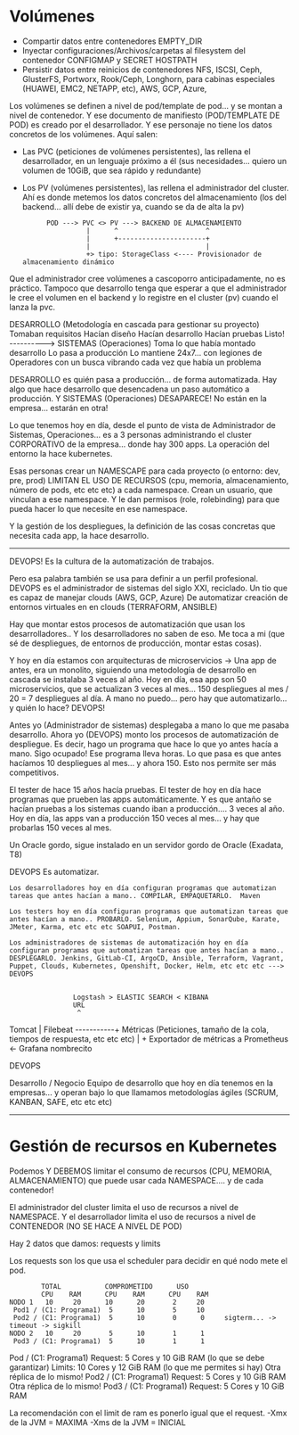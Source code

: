 

# Volúmenes

- Compartir datos entre contenedores                                        EMPTY_DIR
- Inyectar configuraciones/Archivos/carpetas al filesystem del contenedor   CONFIGMAP y SECRET
                                                                            HOSTPATH
- Persistir datos entre reinicios de contenedores                           NFS, ISCSI, Ceph,
                                                                            GlusterFS, Portworx, Rook/Ceph, Longhorn, para cabinas especiales (HUAWEI, EMC2, NETAPP, etc), AWS, GCP, Azure, 

Los volúmenes se definen a nivel de pod/template de pod... y se montan a nivel de contenedor.
Y ese documento de manifiesto (POD/TEMPLATE DE POD) es creado por el desarrollador. Y ese personaje no tiene los datos concretos de los volúmenes. Aquí salen:
- Las PVC (peticiones de volúmenes persistentes), las rellena el desarrollador, en un lenguaje próximo a él (sus necesidades... quiero un volumen de 10GiB, que sea rápido y redundante)
- Los PV (volúmenes persistentes), las rellena el administrador del cluster. Ahí es donde metemos los datos concretos del almacenamiento (los del backend... allí debe de existir ya, cuando se da de alta la pv)

            POD ---> PVC <> PV ---> BACKEND DE ALMACENAMIENTO
                      |      ^                      ^
                      |      +----------------------+
                      |                             |
                      +> tipo: StorageClass <---- Provisionador de almacenamiento dinámico  


Que el administrador cree volúmenes a cascoporro anticipadamente, no es práctico.
Tampoco que desarrollo tenga que esperar a que el administrador le cree el volumen en el backend y lo registre en el cluster (pv) cuando el lanza la pvc.



DESARROLLO (Metodología en cascada para gestionar su proyecto)
    Tomaban requisitos
    Hacían diseño
    Hacían desarrollo
    Hacían pruebas
    Listo! ----------> SISTEMAS (Operaciones)
                        Toma lo que había montado desarrollo
                        Lo pasa a producción
                        Lo mantiene 24x7... con legiones de Operadores con un busca vibrando cada vez que había un problema



DESARROLLO es quién pasa a producción... de forma automatizada.
Hay algo que hace desarrollo que desencadena un paso automático a producción.
Y SISTEMAS (Operaciones) DESAPARECE! No están en la empresa... estarán en otra!


Lo que tenemos hoy en día, desde el punto de vista de Administrador de Sistemas, Operaciones...
es a 3 personas administrando el cluster CORPORATIVO de la empresa... donde hay 300 apps.
La operación del entorno la hace kubernetes.

Esas personas crear un NAMESCAPE para cada proyecto (o entorno: dev, pre, prod)
LIMITAN EL USO DE RECURSOS (cpu, memoria, almacenamiento, número de pods, etc etc etc) a cada namespace.
Crean un usuario, que vinculan a ese namespace.
Y le dan permisos (role, rolebinding) para que pueda hacer lo que necesite en ese namespace.

Y la gestión de los despliegues, la definición de las cosas concretas que necesita cada app, la hace desarrollo.

---

DEVOPS! Es la cultura de la automatización de trabajos.

Pero esa palabra también se usa para definir a un perfil profesional.
DEVOPS es el administrador de sistemas del siglo XXI, reciclado.
Un tio que es capaz de manejar clouds (AWS, GCP, Azure)
De automatizar creación de entornos virtuales en en clouds (TERRAFORM, ANSIBLE)

Hay que montar estos procesos de automatización que usan los desarrolladores..
Y los desarrolladores no saben de eso. Me toca a mi (que sé de despliegues, de entornos de producción, montar estas cosas).

Y hoy en día estamos con arquitecturas de microservicios ->
 Una app de antes, era un monolito, siguiendo una metodología de desarrollo en cascada se instalaba 3 veces al año.
 Hoy en día, esa app son 50 microservicios, que se actualizan 3 veces al mes... 150 despliegues al mes / 20 = 7 despliegues al día. A mano no puedo... pero hay que automatizarlo... y quién lo hace? DEVOPS!

 Antes yo (Administrador de sistemas) desplegaba a mano lo que me pasaba desarrollo.
 Ahora yo (DEVOPS) monto los procesos de automatización de despliegue. Es decir, hago un programa que hace lo que yo antes hacía a mano.
 Sigo ocupado! Ese programa lleva horas.
 Lo que pasa es que antes hacíamos 10 despliegues al mes... y ahora 150. Esto nos permite ser más competitivos.

 El tester de hace 15 años hacía pruebas.
 El tester de hoy en día hace programas que prueben las apps automáticamente.
 Y es que antaño se hacían pruebas a los sistemas cuando iban a producción.... 3 veces al año.
 Hoy en día, las apps van a producción 150 veces al mes... y hay que probarlas 150 veces al mes.


Un Oracle gordo, sigue instalado en un servidor gordo de Oracle (Exadata, T8)

DEVOPS Es automatizar.

    Los desarrolladores hoy en día configuran programas que automatizan tareas que antes hacían a mano.. COMPILAR, EMPAQUETARLO.  Maven

    Los testers hoy en día configuran programas que automatizan tareas que antes hacían a mano.. PROBARLO. Selenium, Appium, SonarQube, Karate, JMeter, Karma, etc etc etc SOAPUI, Postman.
    
    Los administradores de sistemas de automatización hoy en día configuran programas que automatizan tareas que antes hacían a mano.. DESPLEGARLO. Jenkins, GitLab-CI, ArgoCD, Ansible, Terraform, Vagrant, Puppet, Clouds, Kubernetes, Openshift, Docker, Helm, etc etc etc ---> DEVOPS


                    Logstash > ELASTIC SEARCH < KIBANA
                    URL
                     ^
Tomcat               |
 Filebeat -----------+
 Métricas
  (Peticiones, tamaño de la cola, tiempos de respuesta, etc etc etc)
    |
    + Exportador de métricas a Prometheus <- Grafana
                                nombrecito 

DEVOPS


Desarrollo / Negocio
 Equipo de desarrollo que hoy en día tenemos en la empresas... y operan bajo lo que llamamos metodologías ágiles (SCRUM, KANBAN, SAFE, etc etc etc)


---

# Gestión de recursos en Kubernetes

Podemos Y DEBEMOS limitar el consumo de recursos (CPU, MEMORIA, ALMACENAMIENTO) que puede usar cada NAMESPACE.... y de cada contenedor!

El administrador del cluster limita el uso de recursos a nivel de NAMESPACE.
Y el desarrollador limita el uso de recursos a nivel de CONTENEDOR (NO SE HACE A NIVEL DE POD)

Hay 2 datos que damos: requests y limits

Los requests son los que usa el scheduler para decidir en qué nodo mete el pod.

            TOTAL           COMPROMETIDO      USO
            CPU    RAM      CPU    RAM      CPU    RAM
    NODO 1   10     20      10      20       2     20
     Pod1 / (C1: Programa1)  5      10       5     10
     Pod2 / (C1: Programa1)  5      10       0      0     sigterm... -> timeout -> sigkill
    NODO 2   10     20       5      10       1      1
     Pod3 / (C1: Programa1)  5      10       1      1

Pod / (C1: Programa1)   Request: 5 Cores y 10 GiB RAM (lo que se debe garantizar)
                        Limits: 10 Cores y 12 GiB RAM (lo que me permites si hay)
Otra réplica de lo mismo! Pod2 / (C1: Programa1)   Request: 5 Cores y 10 GiB RAM
Otra réplica de lo mismo! Pod3 / (C1: Programa1)   Request: 5 Cores y 10 GiB RAM

La recomendación con el limit de ram es ponerlo igual que el request.
-Xmx de la JVM = MAXIMA
-Xms de la JVM = INICIAL 